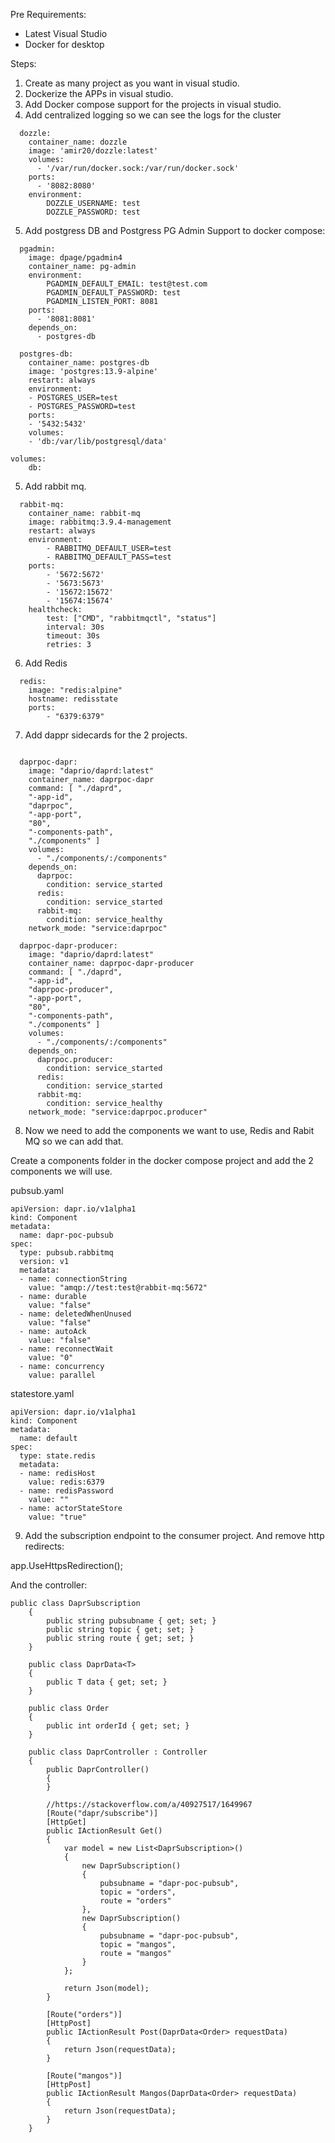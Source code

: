 Pre Requirements:
- Latest Visual Studio
- Docker for desktop 

Steps:

1) Create as many project as you want in visual studio.
2) Dockerize the APPs in visual studio.
3) Add Docker compose support for the projects in visual studio.
4) Add centralized logging so we can see the logs for the cluster

```
  dozzle:
    container_name: dozzle
    image: 'amir20/dozzle:latest'
    volumes:
      - '/var/run/docker.sock:/var/run/docker.sock'
    ports:
      - '8082:8080'
    environment:
        DOZZLE_USERNAME: test
        DOZZLE_PASSWORD: test

```

5) Add postgress DB and Postgress PG Admin Support to docker compose:

```
  pgadmin:
    image: dpage/pgadmin4
    container_name: pg-admin
    environment:
        PGADMIN_DEFAULT_EMAIL: test@test.com
        PGADMIN_DEFAULT_PASSWORD: test
        PGADMIN_LISTEN_PORT: 8081
    ports:
      - '8081:8081'
    depends_on:
      - postgres-db

  postgres-db:
    container_name: postgres-db
    image: 'postgres:13.9-alpine'
    restart: always
    environment:
    - POSTGRES_USER=test
    - POSTGRES_PASSWORD=test
    ports:
    - '5432:5432'
    volumes:
    - 'db:/var/lib/postgresql/data'

volumes:
    db:
```

5) Add rabbit mq.

```
  rabbit-mq:
    container_name: rabbit-mq
    image: rabbitmq:3.9.4-management
    restart: always
    environment:
        - RABBITMQ_DEFAULT_USER=test
        - RABBITMQ_DEFAULT_PASS=test
    ports:
        - '5672:5672'
        - '5673:5673'
        - '15672:15672'
        - '15674:15674'
    healthcheck:
        test: ["CMD", "rabbitmqctl", "status"]
        interval: 30s
        timeout: 30s
        retries: 3
```

6) Add Redis

```
  redis:
    image: "redis:alpine"
    hostname: redisstate
    ports:
        - "6379:6379"
```

7) Add dappr sidecards for the 2 projects.

```

  daprpoc-dapr:
    image: "daprio/daprd:latest"
    container_name: daprpoc-dapr
    command: [ "./daprd", 
    "-app-id", 
    "daprpoc", 
    "-app-port", 
    "80", 
    "-components-path", 
    "./components" ]
    volumes:
      - "./components/:/components"
    depends_on:
      daprpoc:
        condition: service_started
      redis:
        condition: service_started
      rabbit-mq:
        condition: service_healthy
    network_mode: "service:daprpoc"

  daprpoc-dapr-producer:
    image: "daprio/daprd:latest"
    container_name: daprpoc-dapr-producer
    command: [ "./daprd", 
    "-app-id", 
    "daprpoc-producer", 
    "-app-port", 
    "80", 
    "-components-path", 
    "./components" ]
    volumes:
      - "./components/:/components"
    depends_on:
      daprpoc.producer:
        condition: service_started
      redis:
        condition: service_started
      rabbit-mq:
        condition: service_healthy
    network_mode: "service:daprpoc.producer"
```

8) Now we need to add the components we want to use, Redis and Rabit MQ so we can add that.

Create a components folder in the docker compose project and add the 2 components we will use.

pubsub.yaml

```
apiVersion: dapr.io/v1alpha1
kind: Component
metadata:
  name: dapr-poc-pubsub
spec:
  type: pubsub.rabbitmq
  version: v1
  metadata:
  - name: connectionString
    value: "amqp://test:test@rabbit-mq:5672"
  - name: durable
    value: "false"
  - name: deletedWhenUnused
    value: "false"
  - name: autoAck
    value: "false"
  - name: reconnectWait
    value: "0"
  - name: concurrency
    value: parallel
```

statestore.yaml

```
apiVersion: dapr.io/v1alpha1
kind: Component
metadata:
  name: default
spec:
  type: state.redis
  metadata:
  - name: redisHost
    value: redis:6379
  - name: redisPassword
    value: ""
  - name: actorStateStore
    value: "true"
```

9) Add the subscription endpoint to the consumer project. And remove http redirects:

app.UseHttpsRedirection();


And the controller:

```
public class DaprSubscription
    {
        public string pubsubname { get; set; }
        public string topic { get; set; }
        public string route { get; set; }
    }

    public class DaprData<T>
    {
        public T data { get; set; }
    }

    public class Order
    {
        public int orderId { get; set; }
    }

    public class DaprController : Controller
    {
        public DaprController()
        {
        }

        //https://stackoverflow.com/a/40927517/1649967
        [Route("dapr/subscribe")]
        [HttpGet]
        public IActionResult Get()
        {
            var model = new List<DaprSubscription>()
            {
                new DaprSubscription()
                {
                    pubsubname = "dapr-poc-pubsub",
                    topic = "orders",
                    route = "orders"
                },
                new DaprSubscription()
                {
                    pubsubname = "dapr-poc-pubsub",
                    topic = "mangos",
                    route = "mangos"
                }
            };

            return Json(model);
        }

        [Route("orders")]
        [HttpPost]
        public IActionResult Post(DaprData<Order> requestData)
        {
            return Json(requestData);
        }

        [Route("mangos")]
        [HttpPost]
        public IActionResult Mangos(DaprData<Order> requestData)
        {
            return Json(requestData);
        }
    }
```


